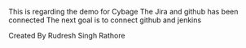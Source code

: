 This is regarding the demo for Cybage
The Jira and github has been connected 
The next goal is to connect github and jenkins

Created By Rudresh Singh Rathore
